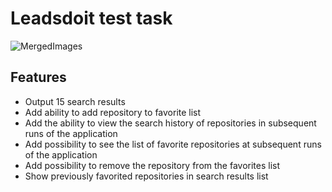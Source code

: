 # Leadsdoit test task

![MergedImages](https://github.com/Home1esscat/Leadsdoit_test_task/assets/15833765/c1e10073-4463-4b9d-b88d-9db4388dea05)


## Features
 - Output 15 search results
 - Add ability to add repository to favorite list
 - Add the ability to view the search history of repositories in subsequent runs of the application
 - Add possibility to see the list of favorite repositories at subsequent runs of the application
 - Add possibility to remove the repository from the favorites list
 - Show previously favorited repositories in search results list


 
